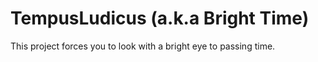 # TempusLudicus (a.k.a Bright Time)
This project forces you to look with a bright eye to passing time.
